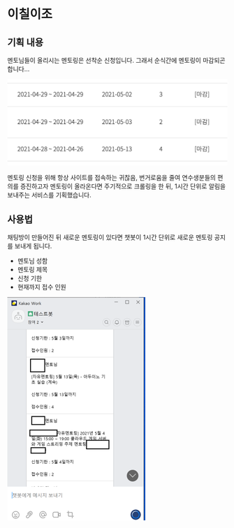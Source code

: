 # 이칠이조



## 기획 내용

멘토님들이 올리시는 멘토링은 선착순 신청입니다. 그래서 순식간에 멘토링이 마감되곤 합니다...

<img src="images/closed_mentorings.png" alt="image-20210429201805762" style="zoom:50%;" />

멘토링 신청을 위해 항상 사이트를 접속하는 귀찮음, 번거로움을 줄여 연수생분들의 편의를 증진하고자 
멘토링이 올라온다면 주기적으로 크롤링을 한 뒤, 
1시간 단위로 알림을 보내주는 서비스를 기획했습니다.



## 사용법
채팅방이 만들어진 뒤 새로운 멘토링이 있다면 챗봇이 1시간 단위로 새로운 멘토링 공지를 보내게 됩니다.
- 멘토님 성함 
- 멘토링 제목 
- 신청 기한 
- 현재까지 접수 인원

<img src="images/messages_example.PNG" alt="" style="zoom:50%;" />







